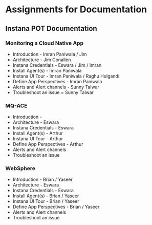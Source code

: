 # Assignments for Documentation

## Instana POT Documentation

### Monitoring a Cloud Native App
- Introduction - Imran Paniwala / Jim
- Architecture - Jim Conallen
- Instana Credentials - Eswara / Jim / Imran
- Install Agent(s) - Imran Paniwala
- Instana UI Tour - Imran Paniwala / Raghu Hulgandi
- Define App Perspectives - Imran Paniwala
- Alerts and Alert channels - Sunny Talwar
- Troubleshoot an issue = Sunny Talwar

### MQ-ACE
- Introduction - 
- Architecture - Eswara
- Instana Credentials - Eswara
- Install Agent(s) - Arthur
- Instana UI Tour - Arthur
- Define App Perspectives - Arthur
- Alerts and Alert channels
- Troubleshoot an issue
    
### WebSphere
- Introduction - Brian / Yaseer
- Architecture - Eswara
- Instana Credentials - Eswara
- Install Agent(s) - Brian / Yaseer
- Instana UI Tour - Brian / Yaseer
- Define App Perspectives - Brian / Yaseer
- Alerts and Alert channels
- Troubleshoot an issue
